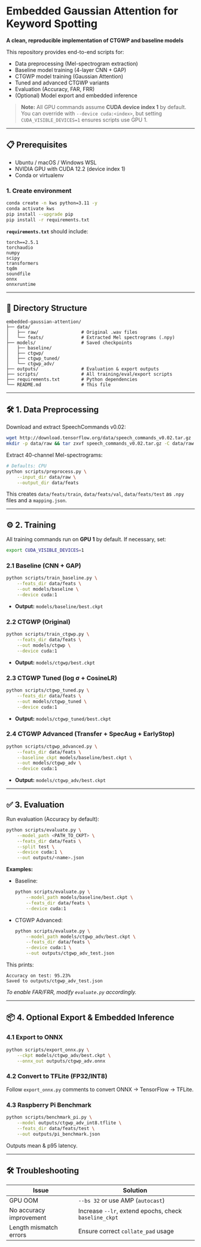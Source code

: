 # Embedded Gaussian Attention for Keyword Spotting

**A clean, reproducible implementation of CTGWP and baseline models**

This repository provides end-to-end scripts for:

* Data preprocessing (Mel-spectrogram extraction)
* Baseline model training (4-layer CNN + GAP)
* CTGWP model training (Gaussian Attention)
* Tuned and advanced CTGWP variants
* Evaluation (Accuracy, FAR, FRR)
* (Optional) Model export and embedded inference

> **Note:** All GPU commands assume **CUDA device index 1** by default. You can override with `--device cuda:<index>`, but setting `CUDA_VISIBLE_DEVICES=1` ensures scripts use GPU 1.

---

## 📋 Prerequisites

* Ubuntu / macOS / Windows WSL
* NVIDIA GPU with CUDA 12.2 (device index 1)
* Conda or virtualenv

### 1. Create environment

```bash
conda create -n kws python=3.11 -y
conda activate kws
pip install --upgrade pip
pip install -r requirements.txt
```

**`requirements.txt`** should include:

```
torch==2.5.1
torchaudio
numpy
scipy
transformers
tqdm
soundfile
onnx
onnxruntime
```

---

## 📂 Directory Structure

```
embedded-gaussian-attention/
├── data/
│   ├── raw/                # Original .wav files
│   └── feats/              # Extracted Mel spectrograms (.npy)
├── models/                 # Saved checkpoints
│   ├── baseline/
│   ├── ctgwp/
│   ├── ctgwp_tuned/
│   └── ctgwp_adv/
├── outputs/                # Evaluation & export outputs
├── scripts/                # All training/eval/export scripts
├── requirements.txt        # Python dependencies
└── README.md               # This file
```

---

## 🛠️ 1. Data Preprocessing

Download and extract SpeechCommands v0.02:

```bash
wget http://download.tensorflow.org/data/speech_commands_v0.02.tar.gz
mkdir -p data/raw && tar zxvf speech_commands_v0.02.tar.gz -C data/raw
```

Extract 40-channel Mel-spectrograms:

```bash
# Defaults: CPU
python scripts/preprocess.py \
    --input_dir data/raw \
    --output_dir data/feats
```

This creates `data/feats/train`, `data/feats/val`, `data/feats/test` as `.npy` files and a `mapping.json`.

---

## ⚙️ 2. Training

All training commands run on **GPU 1** by default. If necessary, set:

```bash
export CUDA_VISIBLE_DEVICES=1
```

### 2.1 Baseline (CNN + GAP)

```bash
python scripts/train_baseline.py \
    --feats_dir data/feats \
    --out models/baseline \
    --device cuda:1
```

* **Output:** `models/baseline/best.ckpt`

### 2.2 CTGWP (Original)

```bash
python scripts/train_ctgwp.py \
    --feats_dir data/feats \
    --out models/ctgwp \
    --device cuda:1
```

* **Output:** `models/ctgwp/best.ckpt`

### 2.3 CTGWP Tuned (log σ + CosineLR)

```bash
python scripts/ctgwp_tuned.py \
    --feats_dir data/feats \
    --out models/ctgwp_tuned \
    --device cuda:1
```

* **Output:** `models/ctgwp_tuned/best.ckpt`

### 2.4 CTGWP Advanced (Transfer + SpecAug + EarlyStop)

```bash
python scripts/ctgwp_advanced.py \
    --feats_dir data/feats \
    --baseline_ckpt models/baseline/best.ckpt \
    --out models/ctgwp_adv \
    --device cuda:1
```

* **Output:** `models/ctgwp_adv/best.ckpt`

---

## ✅ 3. Evaluation

Run evaluation (Accuracy by default):

```bash
python scripts/evaluate.py \
    --model_path <PATH_TO_CKPT> \
    --feats_dir data/feats \
    --split test \
    --device cuda:1 \
    --out outputs/<name>.json
```

**Examples:**

* Baseline:

  ```bash
  python scripts/evaluate.py \
      --model_path models/baseline/best.ckpt \
      --feats_dir data/feats \
      --device cuda:1
  ```

* CTGWP Advanced:

  ```bash
  python scripts/evaluate.py \
      --model_path models/ctgwp_adv/best.ckpt \
      --feats_dir data/feats \
      --device cuda:1 \
      --out outputs/ctgwp_adv_test.json
  ```

This prints:

```
Accuracy on test: 95.23%
Saved to outputs/ctgwp_adv_test.json
```

*To enable FAR/FRR, modify `evaluate.py` accordingly.*

---

## 📦 4. Optional Export & Embedded Inference

### 4.1 Export to ONNX

```bash
python scripts/export_onnx.py \
    --ckpt models/ctgwp_adv/best.ckpt \
    --onnx_out outputs/ctgwp_adv.onnx
```

### 4.2 Convert to TFLite (FP32/INT8)

Follow `export_onnx.py` comments to convert ONNX → TensorFlow → TFLite.

### 4.3 Raspberry Pi Benchmark

```bash
python scripts/benchmark_pi.py \
    --model outputs/ctgwp_adv_int8.tflite \
    --feats_dir data/feats/test \
    --out outputs/pi_benchmark.json
```

Outputs mean & p95 latency.

---

## 🛠️ Troubleshooting

| Issue                   | Solution                                              |
| ----------------------- | ----------------------------------------------------- |
| GPU OOM                 | `--bs 32` or use AMP (`autocast`)                     |
| No accuracy improvement | Increase `--lr`, extend epochs, check `baseline_ckpt` |
| Length mismatch errors  | Ensure correct `collate_pad` usage                    |